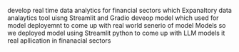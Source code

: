develop real time data analytics for financial sectors which Expanaltory data analaytics tool uisng Streamlit and Gradio 
deveop model which used for model deployemnt to come up with real world senerio of model Models 
so we deployed model using Streamlit python to come up with LLM models it real apllication in finanacial sectors 
